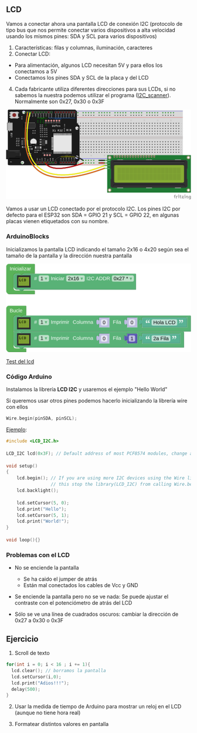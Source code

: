 ## LCD

Vamos a conectar ahora una pantalla LCD de conexión I2C (protocolo de tipo bus que nos permite conectar varios dispositivos a alta velocidad usando los mismos pines: SDA y SCL para varios dispositivos)

1. Características: filas y columnas, iluminación, caracteres
2. Conectar LCD:

* Para alimentación, algunos LCD necesitan 5V y para ellos los conectamos a 5V
* Conectamos los pines SDA y SCL de la placa y del LCD

4. Cada fabricante utiliza diferentes direcciones para sus LCDs, si no sabemos la nuestra podemos utilizar el programa ([I2C_scanner](https://github.com/javacasm/CursoIOTCo/blob/main/codigo/3.4.0.Scanner_I2C/3.4.0.Scanner_I2C.ino)). Normalmente son 0x27, 0x30 o 0x3F

![LCD](./images/wemos_d1_R32_LCD_bb.png)

Vamos a usar un LCD conectado por el protocolo I2C. Los pines I2C por defecto para el ESP32 son SDA = GPIO 21 y SCL = GPIO 22, en algunas placas vienen etiquetados con su nombre.

### ArduinoBlocks

Inicializamos la pantalla LCD indicando el tamaño 2x16 o 4x20 según sea el tamaño de la pantalla y la dirección nuestra pantalla

![](./images/programa_test_lcd.png)

[Test del lcd](http://www.arduinoblocks.com/web/project/791186)

### Código Arduino

Instalamos la librería **LCD I2C** y usaremos el ejemplo "Hello World"

Si queremos usar otros pines podemos hacerlo inicializando la librería wire con ellos

```C++
Wire.begin(pinSDA, pinSCL);
```

[Ejemplo](https://github.com/javacasm/CursoIOTCo/blob/main/codigo/3.4.1.LCD_world/3.4.1.LCD_world.ino):

```C++
#include <LCD_I2C.h>

LCD_I2C lcd(0x3F); // Default address of most PCF8574 modules, change according

void setup()
{
    lcd.begin(); // If you are using more I2C devices using the Wire library use lcd.begin(false)
                 // this stop the library(LCD_I2C) from calling Wire.begin()
    lcd.backlight();

    lcd.setCursor(5, 0);
    lcd.print("Hello"); 
    lcd.setCursor(5, 1);
    lcd.print("World!");
}

void loop(){}

```

### Problemas con el LCD

* No se enciende la pantalla
  * Se ha caido el jumper de atrás
  * Están mal conectados los cables de Vcc y GND

* Se enciende la pantalla  pero no se ve nada: Se puede ajustar el contraste con el potenciómetro de atrás del LCD

* Sólo se ve una línea de cuadrados oscuros: cambiar la dirección de 0x27 a 0x30 o 0x3F

## Ejercicio

1. Scroll de texto

```C++
for(int i = 0; i < 16 ; i += 1){
  lcd.clear(); // borramos la pantalla
  lcd.setCursor(i,0);
  lcd.print("Adios!!!");
  delay(500);
}
```

2. Usar la medida de tiempo de Arduino para mostrar un reloj en el LCD (aunque no tiene hora real)

3. Formatear distintos valores en pantalla

